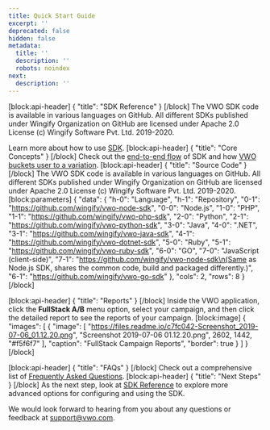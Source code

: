 ```yaml
---
title: Quick Start Guide
excerpt: ''
deprecated: false
hidden: false
metadata:
  title: ''
  description: ''
  robots: noindex
next:
  description: ''
---
```

[block:api-header]
{
  "title": "SDK Reference"
}
[/block]
The VWO SDK code is available in various languages on GitHub. All different SDKs published under Wingify Organization on GitHub are licensed under Apache 2.0 License (c) Wingify Software Pvt. Ltd. 2019-2020.

Learn more about how to use [SDK](https://developers.vwo.com/reference#fullstack-sdk-reference).
[block:api-header]
{
  "title": "Core Concepts"
}
[/block]
Check out the [end-to-end flow](https://developers.vwo.com/reference#section-how-vwo-fullstack-sdks-work-end-to-end) of SDK and how [VWO buckets user to a variation](https://developers.vwo.com/reference#section-how-bucketing-works).
[block:api-header]
{
  "title": "Source Code"
}
[/block]
The VWO SDK code is available in various languages on GitHub. All different SDKs published under Wingify Organization on GitHub are licensed under Apache 2.0 License (c) Wingify Software Pvt. Ltd. 2019-2020.
[block:parameters]
{
  "data": {
    "h-0": "Language",
    "h-1": "Repository",
    "0-1": "https://github.com/wingify/vwo-node-sdk",
    "0-0": "Node.js",
    "1-0": "PHP",
    "1-1": "https://github.com/wingify/vwo-php-sdk",
    "2-0": "Python",
    "2-1": "https://github.com/wingify/vwo-python-sdk",
    "3-0": "Java",
    "4-0": ".NET",
    "3-1": "https://github.com/wingify/vwo-java-sdk",
    "4-1": "https://github.com/wingify/vwo-dotnet-sdk",
    "5-0": "Ruby",
    "5-1": "https://github.com/wingify/vwo-ruby-sdk",
    "6-0": "GO",
    "7-0": "JavaScript (client-side)",
    "7-1": "https://github.com/wingify/vwo-node-sdk\n(Same as Node.js SDK, shares the common code, build and packaged differently.)",
    "6-1": "https://github.com/wingify/vwo-go-sdk"
  },
  "cols": 2,
  "rows": 8
}
[/block]

[block:api-header]
{
  "title": "Reports"
}
[/block]
Inside the VWO application, click the **FullStack A/B** menu option, select your campaign, and then click the detailed report to see the reports of your campaign.
[block:image]
{
  "images": [
    {
      "image": [
        "https://files.readme.io/c7fc042-Screenshot_2019-07-06_01.12.20.png",
        "Screenshot 2019-07-06 01.12.20.png",
        2602,
        1442,
        "#f5f6f7"
      ],
      "caption": "FullStack Campaign Reports",
      "border": true
    }
  ]
}
[/block]

[block:api-header]
{
  "title": "FAQs"
}
[/block]
Check out a comprehensive list of [Frequently Asked Questions](https://developers.vwo.com/reference#fullstack-faqs).
[block:api-header]
{
  "title": "Next Steps"
}
[/block]
As the next step, look at [SDK Reference](https://developers.vwo.com/reference#fullstack-sdk-reference) to explore more advanced options for configuring and using the SDK.

We would look forward to hearing from you about any questions or feedback at [support@vwo.com](mailto:support@vwo.com).